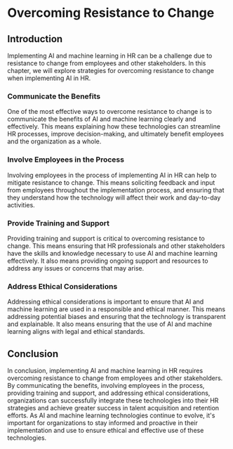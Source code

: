 Overcoming Resistance to Change
==================================================================

Introduction
------------

Implementing AI and machine learning in HR can be a challenge due to resistance to change from employees and other stakeholders. In this chapter, we will explore strategies for overcoming resistance to change when implementing AI in HR.

### Communicate the Benefits

One of the most effective ways to overcome resistance to change is to communicate the benefits of AI and machine learning clearly and effectively. This means explaining how these technologies can streamline HR processes, improve decision-making, and ultimately benefit employees and the organization as a whole.

### Involve Employees in the Process

Involving employees in the process of implementing AI in HR can help to mitigate resistance to change. This means soliciting feedback and input from employees throughout the implementation process, and ensuring that they understand how the technology will affect their work and day-to-day activities.

### Provide Training and Support

Providing training and support is critical to overcoming resistance to change. This means ensuring that HR professionals and other stakeholders have the skills and knowledge necessary to use AI and machine learning effectively. It also means providing ongoing support and resources to address any issues or concerns that may arise.

### Address Ethical Considerations

Addressing ethical considerations is important to ensure that AI and machine learning are used in a responsible and ethical manner. This means addressing potential biases and ensuring that the technology is transparent and explainable. It also means ensuring that the use of AI and machine learning aligns with legal and ethical standards.

Conclusion
----------

In conclusion, implementing AI and machine learning in HR requires overcoming resistance to change from employees and other stakeholders. By communicating the benefits, involving employees in the process, providing training and support, and addressing ethical considerations, organizations can successfully integrate these technologies into their HR strategies and achieve greater success in talent acquisition and retention efforts. As AI and machine learning technologies continue to evolve, it's important for organizations to stay informed and proactive in their implementation and use to ensure ethical and effective use of these technologies.
